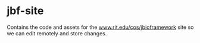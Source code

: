 # jbf-site
Contains the code and assets for the www.rit.edu/cos/jbioframework site so we can edit remotely and store changes.
